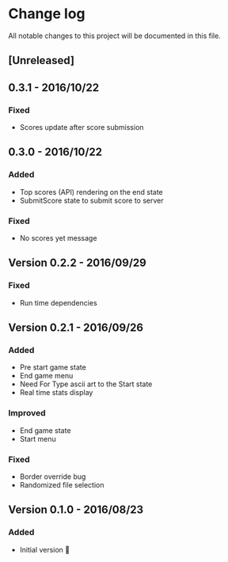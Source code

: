 # Change log
All notable changes to this project will be documented in this file.

## [Unreleased]

## 0.3.1 - 2016/10/22

### Fixed
- Scores update after score submission

## 0.3.0 - 2016/10/22

### Added
- Top scores (API) rendering on the end state 
- SubmitScore state to submit score to server

### Fixed
- No scores yet message

## Version 0.2.2 - 2016/09/29

### Fixed
- Run time dependencies

## Version 0.2.1 - 2016/09/26

### Added
- Pre start game state
- End game menu
- Need For Type ascii art to the Start state
- Real time stats display

### Improved
- End game state
- Start menu

### Fixed
- Border override bug
- Randomized file selection


## Version 0.1.0 - 2016/08/23

### Added
- Initial version 🎉
